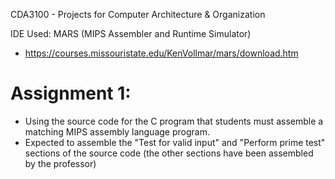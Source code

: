 CDA3100 - Projects for Computer Architecture & Organization

IDE Used: MARS (MIPS Assembler and Runtime Simulator)
  -  https://courses.missouristate.edu/KenVollmar/mars/download.htm
  
# Assignment 1:
  - Using the source code for the C program that students must assemble a matching MIPS assembly language program.
  - Expected to assemble the "Test for valid input" and "Perform prime test" sections of the source code (the other sections have been assembled by the professor)
